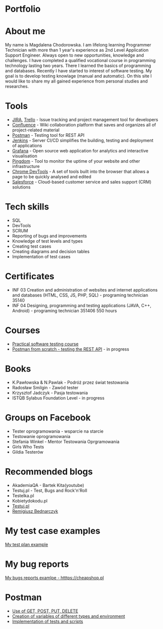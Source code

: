 # Portfolio
# About me
My name is Magdalena Chodorowska. I am lifelong learning Programmer Technician with more than 1 year's experience as 2nd Level Application Support Engineer. Always open to new opportunities, knowledge and challenges. I have completed a qualified vocational course in programming technology lasting two years. There I learned the basics of programming and databases. Recently I have started to interest of software testing.  My goal is to develop testing  knowlage (manual and automatic). On this site I would like to share my all gained experience from personal studies and researches.
# Tools
 - [JIRA](https://www.atlassian.com/software/jira0), [Trello](https://trello.com/) - Issue tracking and project management tool for developers
 - [Confluence](https://www.atlassian.com/software/confluence) - Wiki collaboration platform that saves and organizes all of project-related material
 - [Postman](https://www.postman.com/) - Testing tool for REST API
 - [Jenkins](https://www.jenkins.io/) - Server CI/CD simplifies the building, testing and deployment of applications
 - [Grafana](https://grafana.com/) - Open source web application for analytics and interactive visualisation
 - [Pingdom](https://www.pingdom.com/) - Tool to monitor the uptime of your website and other infrastructure
 - [Chrome DevTools](https://developer.chrome.com/docs/devtools/) - A set of tools built into the browser that allows a page to be quickly analysed and edited
- [Salesforce](https://www.salesforce.com/) - Cloud-based customer service and sales support (CRM) solutions
# Tech skills
  - SQL
  - DevTools
  - SCRUM
  - Reporting  of bugs and improvements
  - Knowledge of test levels and types
  - Creating test cases
  - Creating diagrams and decision tables
  - Implementation of test cases
# Certificates
  - INF 03 Creation and administration of websites and internet applications and databases (HTML, CSS, JS, PHP, SQL) - programing technician 35140
  - INF 04 Designing, programming and testing applications (JAVA, C++, Android) - programing technician 351406 550 hours
  
# Courses
  - [Practical software testing course](https://www.udemy.com/course/praktyczny-kurs-testowania-oprogramowania/)
  - [Postman from scratch - testing the REST API](https://www.udemy.com/course/postman-od-podstaw-testowanie-rest-api/) - in progress
# Books
  - K.Pawłowska & N.Pawlak - Podróż przez świat testowania
  - Radosław Smilgin - Zawód tester
  - Krzysztof Jadczyk - Pasja testowania
  - ISTQB Sylabus Foundation Level - in progress
# Groups on Facebook
  - Tester oprogramowania - wsparcie na starcie
  - Testowanie oprogramowania
  - Stefania Winkel - Mentor Testowania Oprgramowania
  - Girls Who Tests
  - Gildia Testerów
# Recommended blogs
  - AkademiaQA - Bartek Kita(youtube)
  - Testuj.pl - Test, Bugs and Rock'n'Roll
  - Testelka.pl
  - Kobietydokodu.pl
  - [Testuj.pl](https://testuj.pl/)
  - [Remigiusz Bednarczyk](https://remigiuszbednarczyk.pl/)
 # My test case examples
[My test plan example](https://drive.google.com/drive/u/2/folders/1S2HNe-5xLMtFmG5EXUCQdthBWxEqJ56J)
# My bug reports
[My bugs reports examlpe - htttps://cheapshop.pl](https://drive.google.com/drive/u/2/folders/1sUM-O_0rKL-Y8ZQA5KQ5SWg9HSG-XvYv)
# Postman
- [Use of GET, POST, PUT, DELETE](https://drive.google.com/drive/u/2/folders/1jjWwDEJcW6lozPfZzEktW2y3KI-8KU8l)
- [Creation of variables of different types and environment](https://drive.google.com/drive/u/2/folders/1IvMX_I15keLPng5ixHhDkmcVHFGS22ao)
- [Implementation of tests and scripts](https://drive.google.com/drive/u/2/folders/1DgzMj8QGWKa764e75UIvSjOWCNZwvmNl)

